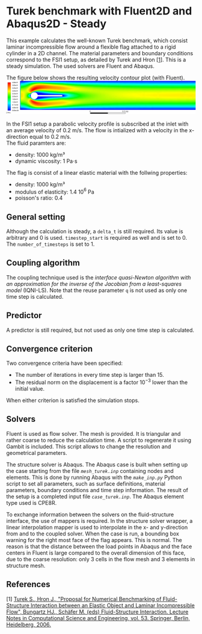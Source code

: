 # Turek benchmark with Fluent2D and Abaqus2D - Steady

This example calculates the well-known Turek benchmark, which consist laminar incompressible flow around a flexible flag attached to a rigid cylinder in a 2D channel.
The material parameters and boundary conditions correspond to the FSI1 setup, as detailed by Turek and Hron [[1](#1)].
This is a steady simulation.
The used solvers are Fluent and Abaqus.

The figure below shows the resulting velocity contour plot (with Fluent).
![FSI1](../images/turek_steady.png "Velocity contour plot of FSI1 setup produced with Fluent")

In the FSI1 setup a parabolic velocity profile is subscribed at the inlet with an average velocity of 0.2 m/s.
The flow is intialized with a velocity in the x-direction equal to 0.2 m/s.  
The fluid paramters are:

-   density: 1000 kg/m³
-   dynamic viscosity: 1 Pa$\cdot$s

The flag is consist of a linear elastic material with the follwing properties:

-   density: 1000 kg/m³
-   modulus of elasticity: 1.4 10$^6$ Pa
-   poisson's ratio: 0.4

## General setting
Although the calculation is steady, a `delta_t` is still required. Its value is arbitrary and 0 is used.
`timestep_start` is required as well and is set to 0. The `number_of_timesteps` is set to 1.

## Coupling algorithm

The coupling technique used is the *interface quasi-Newton algorithm with an approximation for the inverse of the Jacobian from a least-squares model* (IQNI-LS).
Note that the reuse parameter `q` is not used as only one time step is calculated.

## Predictor

A predictor is still required, but not used as only one time step is calculated.

## Convergence criterion

Two convergence criteria have been specified:

-   The number of iterations in every time step is larger than 15.
-   The residual norm on the displacement is a factor $10^{-3}$ lower than the initial value.
 
When either criterion is satisfied the simulation stops.

## Solvers

Fluent is used as flow solver.
The mesh is provided. It is triangular and rather coarse to reduce the calculation time.
A script to regenerate it using Gambit is included. This script allows to change the resolution and geometrical parameters.

The structure solver is Abaqus.
The Abaqus case is built when setting up the case starting from the file *`mesh_turek.inp`* containing nodes and elements. 
This is done by running Abaqus with the *`make_inp.py`* Python script to set all parameters, such as surface definitions, material parameters, boundary conditions and time step information.
The result of the setup is a completed input file *`case_turek.inp`*.
The Abaqus element type used is CPE8R.

To exchange information between the solvers on the fluid-structure interface, the use of mappers is required.
In the structure solver wrapper, a linear interpolation mapper is used to interpolate in the x- and y-direction from and to the coupled solver.
When the case is run, a bounding box warning for the right most face of the flag appears.
This is normal.
The reason is that the distance between the load points in Abaqus and the face centers in Fluent is large compared to the overall dimension of this face, 
due to the coarse resolution: only 3 cells in the flow mesh and 3 elements in structure mesh.

## References
<a id="1">[1]</a> 
[Turek S., Hron J., "Proposal for Numerical Benchmarking of Fluid-Structure Interaction between an Elastic Object and Laminar Incompressible Flow", Bungartz HJ., Schäfer M. (eds) Fluid-Structure Interaction. Lecture Notes in Computational Science and Engineering, vol. 53. Springer, Berlin, Heidelberg, 2006.](https://doi.org/10.1007/3-540-34596-5_15)
